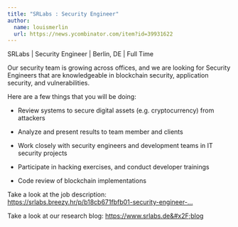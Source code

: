 ```yaml
---
title: "SRLabs : Security Engineer"
author:
  name: louismerlin
  url: https://news.ycombinator.com/item?id=39931622
---
```

SRLabs | Security Engineer | Berlin, DE | Full Time

Our security team is growing across offices, and we are looking for Security Engineers that are knowledgeable in blockchain security, application security, and vulnerabilities.

Here are a few things that you will be doing:

- Review systems to secure digital assets (e.g. cryptocurrency) from attackers

- Analyze and present results to team member and clients

- Work closely with security engineers and development teams in IT security projects

- Participate in hacking exercises, and conduct developer trainings

- Code review of blockchain implementations

Take a look at the job description: <a href="https:&#x2F;&#x2F;srlabs.breezy.hr&#x2F;p&#x2F;b18cb671fbfb01-security-engineer-blockchain-m-f-d" rel="nofollow">https:&#x2F;&#x2F;srlabs.breezy.hr&#x2F;p&#x2F;b18cb671fbfb01-security-engineer-...</a>

Take a look at our research blog: <a href="https:&#x2F;&#x2F;www.srlabs.de&#x2F;blog" rel="nofollow">https:&#x2F;&#x2F;www.srlabs.de&#x2F;blog</a>
